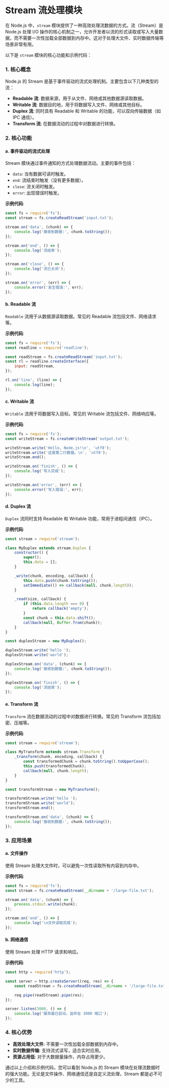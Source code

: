 # Stream 流处理模块

在 Node.js 中，`stream` 模块提供了一种高效处理流数据的方式。流（Stream）是 Node.js 处理 I/O 操作的核心机制之一，允许开发者以流的形式读取或写入大量数据，而不需要一次性加载全部数据到内存中。这对于处理大文件、实时数据传输等场景非常有用。

以下是 `stream` 模块的核心功能和示例代码：

### 1. **核心概念**

Node.js 的 Stream 是基于事件驱动的流式处理机制。主要包含以下几种类型的流：

- **Readable 流**: 数据来源，用于从文件、网络或其他数据源读取数据。
- **Writable 流**: 数据目的地，用于将数据写入文件、网络或其他目标。
- **Duplex 流**: 同时具有 Readable 和 Writable 的功能，可以双向传输数据（如 IPC 通信）。
- **Transform 流**: 在数据流动的过程中对数据进行转换。

### 2. **核心功能**

#### a. **事件驱动的流式处理**
Stream 模块通过事件通知的方式处理数据流动。主要的事件包括：

- `data`: 当有数据可读时触发。
- `end`: 流结束时触发（没有更多数据）。
- `close`: 流关闭时触发。
- `error`: 出现错误时触发。

**示例代码**:

```javascript
const fs = require('fs');
const stream = fs.createReadStream('input.txt');

stream.on('data', (chunk) => {
    console.log('接收到数据:', chunk.toString());
});

stream.on('end', () => {
    console.log('流结束');
});

stream.on('close', () => {
    console.log('流已关闭');
});

stream.on('error', (err) => {
    console.error('发生错误:', err);
});
```

#### b. **Readable 流**
`Readable` 流用于从数据源读取数据。常见的 Readable 流包括文件、网络请求等。

**示例代码**:

```javascript
const fs = require('fs');
const readline = require('readline');

const readStream = fs.createReadStream('input.txt');
const rl = readline.createInterface({
    input: readStream,
});

rl.on('line', (line) => {
    console.log(line);
});
```

#### c. **Writable 流**
`Writable` 流用于将数据写入目标。常见的 Writable 流包括文件、网络响应等。

**示例代码**:

```javascript
const fs = require('fs');
const writeStream = fs.createWriteStream('output.txt');

writeStream.write('Hello, Node.js!\n', 'utf8');
writeStream.write('这是第二行数据。\n', 'utf8');
writeStream.end();

writeStream.on('finish', () => {
    console.log('写入完成');
});

writeStream.on('error', (err) => {
    console.error('写入错误:', err);
});
```

#### d. **Duplex 流**
`Duplex` 流同时支持 Readable 和 Writable 功能，常用于进程间通信（IPC）。

**示例代码**:

```javascript
const stream = require('stream');

class MyDuplex extends stream.Duplex {
    constructor() {
        super();
        this.data = [];
    }

    _write(chunk, encoding, callback) {
        this.data.push(chunk.toString());
        setImmediate(() => callback(null, chunk.length));
    }

    _read(size, callback) {
        if (this.data.length === 0) {
            return callback('empty');
        }
        const chunk = this.data.shift();
        callback(null, Buffer.from(chunk));
    }
}

const duplexStream = new MyDuplex();

duplexStream.write('hello ');
duplexStream.write('world');

duplexStream.on('data', (chunk) => {
    console.log('接收到数据:', chunk.toString());
});

duplexStream.on('finish', () => {
    console.log('流结束');
});
```

#### e. **Transform 流**
`Transform` 流在数据流动的过程中对数据进行转换。常见的 Transform 流包括加密、压缩等。

**示例代码**:

```javascript
const stream = require('stream');

class MyTransform extends stream.Transform {
    _transform(chunk, encoding, callback) {
        const transformedChunk = chunk.toString().toUpperCase();
        this.push(transformedChunk);
        callback(null, chunk.length);
    }
}

const transformStream = new MyTransform();

transformStream.write('hello ');
transformStream.write('world');
transformStream.end();

transformStream.on('data', (chunk) => {
    console.log('接收到数据:', chunk.toString());
});
```

### 3. **应用场景**

#### a. **文件操作**
使用 Stream 处理大文件时，可以避免一次性读取所有内容到内存中。

**示例代码**:

```javascript
const fs = require('fs');
const stream = fs.createReadStream(__dirname + '/large-file.txt');

stream.on('data', (chunk) => {
    process.stdout.write(chunk);
});

stream.on('end', () => {
    console.log('\n文件读取完成');
});
```

#### b. **网络通信**
使用 Stream 处理 HTTP 请求和响应。

**示例代码**:

```javascript
const http = require('http');

const server = http.createServer((req, res) => {
    const readStream = fs.createReadStream(__dirname + '/large-file.txt');

    req.pipe(readStream).pipe(res);
});

server.listen(3000, () => {
    console.log('服务器已启动，监听在 3000 端口');
});
```

### 4. **核心优势**

- **高效处理大文件**: 不需要一次性加载全部数据到内存中。
- **实时数据传输**: 支持流式读写，适合实时应用。
- **资源占用低**: 对于大数据量操作，内存占用更少。

通过以上介绍和示例代码，您可以看到 Node.js 的 Stream 模块在处理流数据时的强大功能。无论是文件操作、网络通信还是自定义流处理，Stream 都是必不可少的工具。